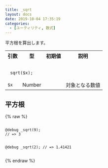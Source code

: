 ```yaml
---
title: _sqrt
layout: docs
date: 2019-10-04 17:35:19
categories:
  - [ユーティリティ, 数式]
---
```


平方根を算出します。

<table>
  <tr>
    <th>引数</th>
    <th>型</th>
    <th>初期値</th>
    <th>説明</th>
  </tr>
  <tr>
    <td colspan="4">
      <pre class="language-scss"><code>
_sqrt($x);
</code></pre>
    </td>
  </tr>
  <tr>
    <td><code>$x</code></td>
    <td>Number</td>
    <td></td>
    <td>対象となる数値</td>
  </tr>
</table>

## 平方根

<div class="c demo">
  <div class="code">
    {% raw %}
      <pre class="language-scss"><code>
@debug _sqrt(9);
// => 3

@debug _sqrt(2);
// => 1.41421
</code></pre>
    {% endraw %}
  </div>
</div>